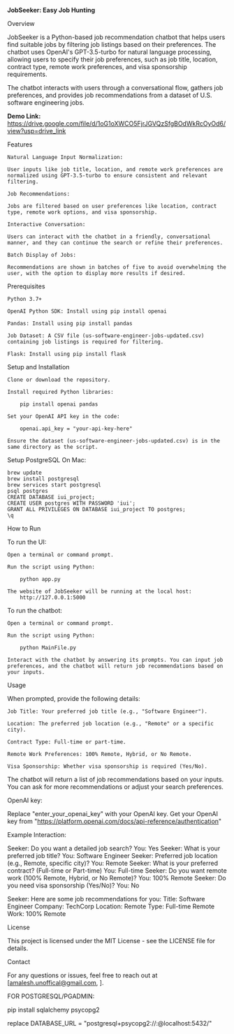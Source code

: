 **JobSeeker: Easy Job Hunting**

Overview

JobSeeker is a Python-based job recommendation chatbot that helps users find suitable jobs by filtering job listings based on their preferences. The chatbot uses OpenAI's GPT-3.5-turbo for natural language processing, allowing users to specify their job preferences, such as job title, location, contract type, remote work preferences, and visa sponsorship requirements.

The chatbot interacts with users through a conversational flow, gathers job preferences, and provides job recommendations from a dataset of U.S. software engineering jobs.

**Demo Link:** https://drive.google.com/file/d/1oG1oXWCO5FjrJGVQzSfgBOdWkRcOyOd6/view?usp=drive_link

Features

    Natural Language Input Normalization: 
    
    User inputs like job title, location, and remote work preferences are normalized using GPT-3.5-turbo to ensure consistent and relevant filtering.
    
    Job Recommendations: 
    
    Jobs are filtered based on user preferences like location, contract type, remote work options, and visa sponsorship.
    
    Interactive Conversation: 
    
    Users can interact with the chatbot in a friendly, conversational manner, and they can continue the search or refine their preferences.
    
    Batch Display of Jobs: 
    
    Recommendations are shown in batches of five to avoid overwhelming the user, with the option to display more results if desired.

Prerequisites

    Python 3.7+
    
    OpenAI Python SDK: Install using pip install openai
    
    Pandas: Install using pip install pandas
    
    Job Dataset: A CSV file (us-software-engineer-jobs-updated.csv) containing job listings is required for filtering.

    Flask: Install using pip install flask

Setup and Installation

    Clone or download the repository.
    
    Install required Python libraries:
        
        pip install openai pandas

    Set your OpenAI API key in the code:

        openai.api_key = "your-api-key-here"

    Ensure the dataset (us-software-engineer-jobs-updated.csv) is in the same directory as the script.

Setup PostgreSQL
On Mac: 
    
    brew update
    brew install postgresql
    brew services start postgresql
    psql postgres
    CREATE DATABASE iui_project;
    CREATE USER postgres WITH PASSWORD 'iui';
    GRANT ALL PRIVILEGES ON DATABASE iui_project TO postgres;
    \q

How to Run

To run the UI:

    Open a terminal or command prompt.
   
    Run the script using Python:

        python app.py
    
    The website of JobSeeker will be running at the local host:
        http://127.0.0.1:5000


To run the chatbot:

    Open a terminal or command prompt.
   
    Run the script using Python:

        python MainFile.py

    Interact with the chatbot by answering its prompts. You can input job preferences, and the chatbot will return job recommendations based on your inputs.

Usage

When prompted, provide the following details:

    Job Title: Your preferred job title (e.g., "Software Engineer").

    Location: The preferred job location (e.g., "Remote" or a specific city).
    
    Contract Type: Full-time or part-time.
    
    Remote Work Preferences: 100% Remote, Hybrid, or No Remote.
    
    Visa Sponsorship: Whether visa sponsorship is required (Yes/No).

The chatbot will return a list of job recommendations based on your inputs. You can ask for more recommendations or adjust your search preferences.

OpenAI key:

Replace "enter_your_openai_key" with your OpenAI key. Get your OpenAI key from "https://platform.openai.com/docs/api-reference/authentication"

Example Interaction:

Seeker: Do you want a detailed job search?
You: Yes
Seeker: What is your preferred job title?
You: Software Engineer
Seeker: Preferred job location (e.g., Remote, specific city)?
You: Remote
Seeker: What is your preferred contract? (Full-time or Part-time)
You: Full-time
Seeker: Do you want remote work (100% Remote, Hybrid, or No Remote)?
You: 100% Remote
Seeker: Do you need visa sponsorship (Yes/No)?
You: No

Seeker: Here are some job recommendations for you:
Title: Software Engineer
Company: TechCorp
Location: Remote
Type: Full-time
Remote Work: 100% Remote

License

This project is licensed under the MIT License - see the LICENSE file for details.

Contact

For any questions or issues, feel free to reach out at [amalesh.unoffical@gmail.com, ].


FOR POSTGRESQL/PGADMIN:

pip install sqlalchemy psycopg2

replace DATABASE_URL = "postgresql+psycopg2://<pgadmin username>:<password>@localhost:5432/<project name in pgadmin>"
